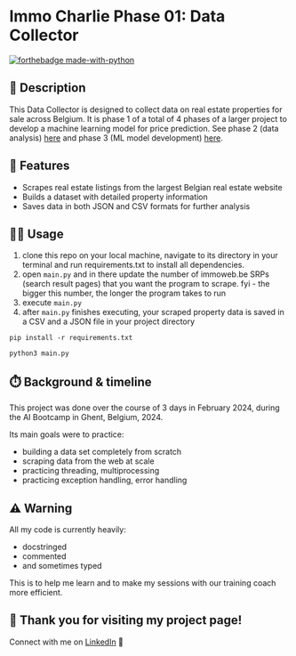 # Immo Charlie Phase 01: Data Collector
[![forthebadge made-with-python](https://ForTheBadge.com/images/badges/made-with-python.svg)](https://www.python.org/)

## 📖 Description

This Data Collector is designed to collect data on real estate properties for sale across Belgium.
It is phase 1 of a total of 4 phases of a larger project to develop a machine learning model for price prediction. See phase 2 (data analysis) [here](https://github.com/emsuru/charlie-02-data-analysis) and phase 3 (ML model development) [here](https://github.com/emsuru/charlie-03-ML-model-development).

## 🌺 Features

- Scrapes real estate listings from the largest Belgian real estate website
- Builds a dataset with detailed property information
- Saves data in both JSON and CSV formats for further analysis


## 👩‍💻 Usage

1. clone this repo on your local machine, navigate to its directory in your terminal and run requirements.txt to install all dependencies.
2. open `main.py` and in there update the number of immoweb.be SRPs (search result pages) that you want the program to scrape. fyi - the bigger this number, the longer the program takes to run
3. execute `main.py`
4. after `main.py` finishes executing, your scraped property data is saved in a CSV and a JSON file in your project directory


```
pip install -r requirements.txt

python3 main.py
```


## ⏱️ Background & timeline

This project was done over the course of 3 days in February 2024, during the AI Bootcamp in Ghent, Belgium, 2024. 

Its main goals were to practice:

- building a data set completely from scratch
- scraping data from the web at scale
- practicing threading, multiprocessing
- practicing exception handling, error handling

## ⚠️ Warning

All my code is currently heavily:

- docstringed
- commented
- and sometimes typed

This is to help me learn and to make my sessions with our training coach more efficient.

## 🤗 Thank you for visiting my project page!

Connect with me on [LinkedIn](https://www.linkedin.com/in/mirunasuru/) 🤍
